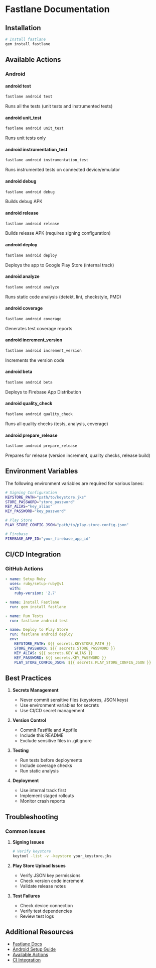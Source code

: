 # Fastlane Documentation

## Installation

```bash
# Install fastlane
gem install fastlane
```

## Available Actions

### Android

#### android test
```bash
fastlane android test
```
Runs all the tests (unit tests and instrumented tests)

#### android unit_test
```bash
fastlane android unit_test
```
Runs unit tests only

#### android instrumentation_test
```bash
fastlane android instrumentation_test
```
Runs instrumented tests on connected device/emulator

#### android debug
```bash
fastlane android debug
```
Builds debug APK

#### android release
```bash
fastlane android release
```
Builds release APK (requires signing configuration)

#### android deploy
```bash
fastlane android deploy
```
Deploys the app to Google Play Store (internal track)

#### android analyze
```bash
fastlane android analyze
```
Runs static code analysis (detekt, lint, checkstyle, PMD)

#### android coverage
```bash
fastlane android coverage
```
Generates test coverage reports

#### android increment_version
```bash
fastlane android increment_version
```
Increments the version code

#### android beta
```bash
fastlane android beta
```
Deploys to Firebase App Distribution

#### android quality_check
```bash
fastlane android quality_check
```
Runs all quality checks (tests, analysis, coverage)

#### android prepare_release
```bash
fastlane android prepare_release
```
Prepares for release (version increment, quality checks, release build)

## Environment Variables

The following environment variables are required for various lanes:

```bash
# Signing Configuration
KEYSTORE_PATH="path/to/keystore.jks"
STORE_PASSWORD="store_password"
KEY_ALIAS="key_alias"
KEY_PASSWORD="key_password"

# Play Store
PLAY_STORE_CONFIG_JSON="path/to/play-store-config.json"

# Firebase
FIREBASE_APP_ID="your_firebase_app_id"
```

## CI/CD Integration

### GitHub Actions
```yaml
- name: Setup Ruby
  uses: ruby/setup-ruby@v1
  with:
    ruby-version: '2.7'

- name: Install Fastlane
  run: gem install fastlane

- name: Run Tests
  run: fastlane android test

- name: Deploy to Play Store
  run: fastlane android deploy
  env:
    KEYSTORE_PATH: ${{ secrets.KEYSTORE_PATH }}
    STORE_PASSWORD: ${{ secrets.STORE_PASSWORD }}
    KEY_ALIAS: ${{ secrets.KEY_ALIAS }}
    KEY_PASSWORD: ${{ secrets.KEY_PASSWORD }}
    PLAY_STORE_CONFIG_JSON: ${{ secrets.PLAY_STORE_CONFIG_JSON }}
```

## Best Practices

1. **Secrets Management**
   - Never commit sensitive files (keystores, JSON keys)
   - Use environment variables for secrets
   - Use CI/CD secret management

2. **Version Control**
   - Commit Fastfile and Appfile
   - Include this README
   - Exclude sensitive files in .gitignore

3. **Testing**
   - Run tests before deployments
   - Include coverage checks
   - Run static analysis

4. **Deployment**
   - Use internal track first
   - Implement staged rollouts
   - Monitor crash reports

## Troubleshooting

### Common Issues

1. **Signing Issues**
   ```bash
   # Verify keystore
   keytool -list -v -keystore your_keystore.jks
   ```

2. **Play Store Upload Issues**
   - Verify JSON key permissions
   - Check version code increment
   - Validate release notes

3. **Test Failures**
   - Check device connection
   - Verify test dependencies
   - Review test logs

## Additional Resources

- [Fastlane Docs](https://docs.fastlane.tools)
- [Android Setup Guide](https://docs.fastlane.tools/getting-started/android/setup/)
- [Available Actions](https://docs.fastlane.tools/actions/)
- [CI Integration](https://docs.fastlane.tools/best-practices/continuous-integration/)
